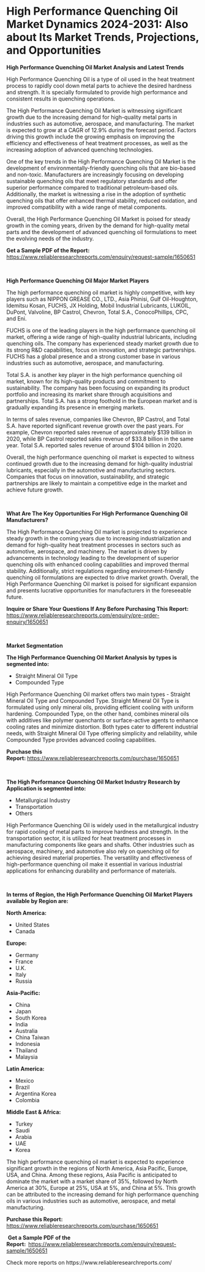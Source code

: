 <p><h1>High Performance Quenching Oil Market Dynamics 2024-2031: Also about Its Market Trends, Projections, and Opportunities</h1></p><p><strong>High Performance Quenching Oil Market Analysis and Latest Trends</strong></p>
<p><p>High Performance Quenching Oil is a type of oil used in the heat treatment process to rapidly cool down metal parts to achieve the desired hardness and strength. It is specially formulated to provide high performance and consistent results in quenching operations.</p><p>The High Performance Quenching Oil Market is witnessing significant growth due to the increasing demand for high-quality metal parts in industries such as automotive, aerospace, and manufacturing. The market is expected to grow at a CAGR of 12.9% during the forecast period. Factors driving this growth include the growing emphasis on improving the efficiency and effectiveness of heat treatment processes, as well as the increasing adoption of advanced quenching technologies.</p><p>One of the key trends in the High Performance Quenching Oil Market is the development of environmentally-friendly quenching oils that are bio-based and non-toxic. Manufacturers are increasingly focusing on developing sustainable quenching oils that meet regulatory standards and offer superior performance compared to traditional petroleum-based oils. Additionally, the market is witnessing a rise in the adoption of synthetic quenching oils that offer enhanced thermal stability, reduced oxidation, and improved compatibility with a wide range of metal components.</p><p>Overall, the High Performance Quenching Oil Market is poised for steady growth in the coming years, driven by the demand for high-quality metal parts and the development of advanced quenching oil formulations to meet the evolving needs of the industry.</p></p>
<p><strong>Get a Sample PDF of the Report:&nbsp;</strong> <a href="https://www.reliableresearchreports.com/enquiry/request-sample/1650651">https://www.reliableresearchreports.com/enquiry/request-sample/1650651</a></p>
<p>&nbsp;</p>
<p><strong>High Performance Quenching Oil Major Market Players</strong></p>
<p><p>The high performance quenching oil market is highly competitive, with key players such as NIPPON GREASE CO., LTD., Asia Phinisi, Gulf Oil-Houghton, Idemitsu Kosan, FUCHS, JX Holding, Mobil Industrial Lubricants, LUKOIL, DuPont, Valvoline, BP Castrol, Chevron, Total S.A., ConocoPhillips, CPC, and Eni.</p><p>FUCHS is one of the leading players in the high performance quenching oil market, offering a wide range of high-quality industrial lubricants, including quenching oils. The company has experienced steady market growth due to its strong R&D capabilities, focus on innovation, and strategic partnerships. FUCHS has a global presence and a strong customer base in various industries such as automotive, aerospace, and manufacturing.</p><p>Total S.A. is another key player in the high performance quenching oil market, known for its high-quality products and commitment to sustainability. The company has been focusing on expanding its product portfolio and increasing its market share through acquisitions and partnerships. Total S.A. has a strong foothold in the European market and is gradually expanding its presence in emerging markets.</p><p>In terms of sales revenue, companies like Chevron, BP Castrol, and Total S.A. have reported significant revenue growth over the past years. For example, Chevron reported sales revenue of approximately $139 billion in 2020, while BP Castrol reported sales revenue of $33.8 billion in the same year. Total S.A. reported sales revenue of around $104 billion in 2020.</p><p>Overall, the high performance quenching oil market is expected to witness continued growth due to the increasing demand for high-quality industrial lubricants, especially in the automotive and manufacturing sectors. Companies that focus on innovation, sustainability, and strategic partnerships are likely to maintain a competitive edge in the market and achieve future growth.</p></p>
<p>&nbsp;</p>
<p><strong>What Are The Key Opportunities For High Performance Quenching Oil Manufacturers?</strong></p>
<p><p>The High Performance Quenching Oil market is projected to experience steady growth in the coming years due to increasing industrialization and demand for high-quality heat treatment processes in sectors such as automotive, aerospace, and machinery. The market is driven by advancements in technology leading to the development of superior quenching oils with enhanced cooling capabilities and improved thermal stability. Additionally, strict regulations regarding environment-friendly quenching oil formulations are expected to drive market growth. Overall, the High Performance Quenching Oil market is poised for significant expansion and presents lucrative opportunities for manufacturers in the foreseeable future.</p></p>
<p><strong>Inquire or Share Your Questions If Any Before Purchasing This Report:</strong> <a href="https://www.reliableresearchreports.com/enquiry/pre-order-enquiry/1650651">https://www.reliableresearchreports.com/enquiry/pre-order-enquiry/1650651</a></p>
<p>&nbsp;</p>
<p><strong>Market Segmentation</strong></p>
<p><strong>The High Performance Quenching Oil Market Analysis by types is segmented into:</strong></p>
<p><ul><li>Straight Mineral Oil Type</li><li>Compounded Type</li></ul></p>
<p><p>High Performance Quenching Oil market offers two main types - Straight Mineral Oil Type and Compounded Type. Straight Mineral Oil Type is formulated using only mineral oils, providing efficient cooling with uniform hardening. Compounded Type, on the other hand, combines mineral oils with additives like polymer quenchants or surface-active agents to enhance cooling rates and minimize distortion. Both types cater to different industrial needs, with Straight Mineral Oil Type offering simplicity and reliability, while Compounded Type provides advanced cooling capabilities.</p></p>
<p><strong>Purchase this Report:&nbsp;</strong><a href="https://www.reliableresearchreports.com/purchase/1650651">https://www.reliableresearchreports.com/purchase/1650651</a></p>
<p>&nbsp;</p>
<p><strong>The High Performance Quenching Oil Market Industry Research by Application is segmented into:</strong></p>
<p><ul><li>Metallurgical Industry</li><li>Transportation</li><li>Others</li></ul></p>
<p><p>High Performance Quenching Oil is widely used in the metallurgical industry for rapid cooling of metal parts to improve hardness and strength. In the transportation sector, it is utilized for heat treatment processes in manufacturing components like gears and shafts. Other industries such as aerospace, machinery, and automotive also rely on quenching oil for achieving desired material properties. The versatility and effectiveness of high-performance quenching oil make it essential in various industrial applications for enhancing durability and performance of materials.</p></p>
<p>&nbsp;</p>
<p><strong>In terms of Region, the High Performance Quenching Oil Market Players available by Region are:</strong></p>
<p>
    <p> <strong> North America: </strong>
        <ul>
            <li>United States</li>
            <li>Canada</li>
        </ul>
        </p> 
    <p> <strong> Europe: </strong>
        <ul>
            <li>Germany</li>
            <li>France</li>
            <li>U.K.</li>
            <li>Italy</li>
            <li>Russia</li>
        </ul>
        </p> 
    <p> <strong> Asia-Pacific: </strong>
        <ul>
            <li>China</li>
            <li>Japan</li>
            <li>South Korea</li>
            <li>India</li>
            <li>Australia</li>
            <li>China Taiwan</li>
            <li>Indonesia</li>
            <li>Thailand</li>
            <li>Malaysia</li>
        </ul>
        </p> 
    <p> <strong> Latin America: </strong>
        <ul>
            <li>Mexico</li>
            <li>Brazil</li>
            <li>Argentina Korea</li>
            <li>Colombia</li>
        </ul>
        </p> 
    <p> <strong> Middle East & Africa: </strong>
        <ul>
            <li>Turkey</li>
            <li>Saudi</li>
            <li>Arabia</li>
            <li>UAE</li>
            <li>Korea</li>
        </ul>
    </p>
    </p>
<p><p>The high performance quenching oil market is expected to experience significant growth in the regions of North America, Asia Pacific, Europe, USA, and China. Among these regions, Asia Pacific is anticipated to dominate the market with a market share of 35%, followed by North America at 30%, Europe at 25%, USA at 5%, and China at 5%. This growth can be attributed to the increasing demand for high performance quenching oils in various industries such as automotive, aerospace, and metal manufacturing.</p></p>
<p><strong>Purchase this Report: </strong><a href="https://www.reliableresearchreports.com/purchase/1650651">https://www.reliableresearchreports.com/purchase/1650651</a></p>
<p>&nbsp;<strong>Get a Sample PDF of the Report:&nbsp;&nbsp;</strong><a href="https://www.reliableresearchreports.com/enquiry/request-sample/1650651">https://www.reliableresearchreports.com/enquiry/request-sample/1650651</a></p>
<p><strong></strong></p>
<p>Check more reports on https://www.reliableresearchreports.com/</p>
